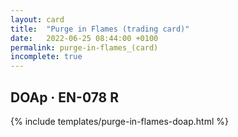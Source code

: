 ```yaml
---
layout: card
title:  "Purge in Flames (trading card)"
date:   2022-06-25 08:44:00 +0100
permalink: purge-in-flames_(card)
incomplete: true
---
```


## DOAp &middot; EN-078 R

{% include templates/purge-in-flames-doap.html %}